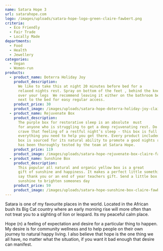 ```yaml
---
name: Satara Hope 3
url: satarahope.com
logo: /images/uploads/satara-hope-logo-green-claire-fawbert.png
criteria:
  - Eco Friendly
  - Fair Trade
  - Locally Made
departments:
  - Food
  - Health
  - Jewellery
categories:
  - Vegan
  - Women-run
products:
  - product_name: Doterra Holiday Joy
    product_description:
      We like to take this at night 20 minutes before bed for a
      relaxed nights rest. Spray on bottom of the feet , behind the knees or
      over your legs  We recommend leaving it either on the bathroom bench or
      next to the bed for easy regular access.
    product_price: 30
    product_image: /images/uploads/satara-hope-doterra-holiday-joy-claire-fawbert.png
  - product_name: Rejuvenate Box
    product_description:
      The purple box for restorative sleep is an absolute  must
      for anyone who is struggling to get a deep rejuvenating rest. Do you
      crave that feeling of a restful night’s sleep - this box is full of
      everything you need to help you get there. Every product included in the
      box is sourced for its natural ability to promote a good nights rest and
      has been thoroughly tested by the team at Satara Hope.
    product_price: 119
    product_image: /images/uploads/satara-hope-rejuvenate-box-claire-fawbert.jpg
  - product_name: Sunshine Box
    product_description:
      This popular all natural and organic yellow box is a great
      gift of sunshine and happiness. It makes a perfect little something to
      say thank you or an end of year teachers gift. Send a little box of
      sunshine to brighten someones day
    product_price: 59
    product_image: /images/uploads/satara-hope-sunshine-box-claire-fawbert.jpg
---
```


Satara is one of my favourite places in the world. Located in the African bush its Big Cat country where an early morning rise will more often than not treat you to a sighting of lion or leopard. Its my peaceful calm place.

Hope (n) a feeling of expectation and desire for a particular thing to happen. My desire is for community wellness and to help people on their own journey to natural happy living. I also believe that hope is the one thing we all have, no matter what the situation, if you want it bad enough that desire can manifest.
